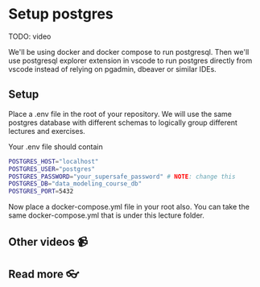 # Setup postgres

TODO: video
<!-- <a href="" target="_blank">
  <img src="https://github.com/kokchun/assets/blob/main/FOLDER_NAME/.png?raw=true" alt="DESCRIPTION" width="600">
</a> -->


We'll be using docker and docker compose to run postgresql. Then we'll use postgresql explorer extension in vscode to run postgres directly from vscode instead of relying on pgadmin, dbeaver or similar IDEs. 

## Setup 

Place a .env file in the root of your repository. We will use the same postgres database with different schemas to logically group different lectures and exercises.

Your .env file should contain 

```bash
POSTGRES_HOST="localhost"
POSTGRES_USER="postgres"
POSTGRES_PASSWORD="your_supersafe_password" # NOTE: change this
POSTGRES_DB="data_modeling_course_db"
POSTGRES_PORT=5432
```

Now place a docker-compose.yml file in your root also. You can take the same docker-compose.yml that is under this lecture folder. 



## Other videos 📹

## Read more 👓
